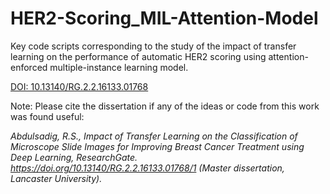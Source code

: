 # HER2-Scoring_MIL-Attention-Model
Key code scripts corresponding to the study of the impact of transfer learning on the performance of automatic HER2 scoring using attention-enforced multiple-instance learning model.

[DOI: 10.13140/RG.2.2.16133.01768
](https://www.researchgate.net/publication/362263747_Impact_of_Transfer_Learning_on_the_Classification_of_Microscope_Slide_Images_for_Improving_Breast_Cancer_Treatment_using_Deep_Learning?channel=doi&linkId=62dff97a4246456b55e8f729&showFulltext=true)

Note:
Please cite the dissertation if any of the ideas or code from this work was found useful:

*Abdulsadig, R.S., Impact of Transfer Learning on the Classification of Microscope Slide Images for Improving Breast Cancer Treatment using Deep Learning, ResearchGate. https://doi.org/10.13140/RG.2.2.16133.01768/1 (Master dissertation, Lancaster University).*
